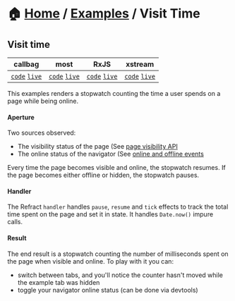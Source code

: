# 🏠 [Home](../../) / [Examples](../) / Visit Time

## Visit time

<!-- prettier-ignore-start -->
| callbag | most | RxJS | xstream |
| --- | --- | --- | --- |
| [`code`](./callbag) [`live`](https://codesandbox.io/s/github/fanduel-oss/refract/tree/master/examples/visit-time/callbag) | [`code`](./most) [`live`](https://codesandbox.io/s/github/fanduel-oss/refract/tree/master/examples/visit-time/most)  | [`code`](./rxjs) [`live`](https://codesandbox.io/s/github/fanduel-oss/refract/tree/master/examples/visit-time/rxjs)  | [`code`](./xstream) [`live`](https://codesandbox.io/s/github/fanduel-oss/refract/tree/master/examples/visit-time/xstream)  |
<!-- prettier-ignore-end -->

This examples renders a stopwatch counting the time a user spends on a page while being online.

#### Aperture

Two sources observed:

*   The visibility status of the page (See [page visibility API](https://developer.mozilla.org/en-US/docs/Web/API/Page_Visibility_API)
*   The online status of the navigator (See [online and offline events](https://developer.mozilla.org/en-US/docs/Web/API/NavigatorOnLine/Online_and_offline_events)

Every time the page becomes visible and online, the stopwatch resumes. If the page becomes either offline or hidden, the stopwatch pauses.

#### Handler

The Refract `handler` handles `pause`, `resume` and `tick` effects to track the total time spent on the page and set it in state. It handles `Date.now()` impure calls.

#### Result

The end result is a stopwatch counting the number of milliseconds spent on the page when visible and online. To play with it you can:

*   switch between tabs, and you'll notice the counter hasn't moved while the example tab was hidden
*   toggle your navigator online status (can be done via devtools)
